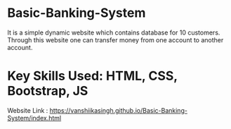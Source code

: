 # Basic-Banking-System

It is a simple dynamic website which contains database for 10 customers. Through this website one can transfer money from one account to another account.

# Key Skills Used: HTML, CSS, Bootstrap, JS

Website Link : https://vanshiikasingh.github.io/Basic-Banking-System/index.html
